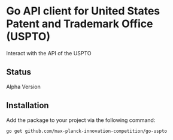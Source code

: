 # Go API client for United States Patent and Trademark Office (USPTO)

Interact with the API of the USPTO

## Status

Alpha Version

## Installation

Add the package to your project via the following command:

```shell
go get github.com/max-planck-innovation-competition/go-uspto
```